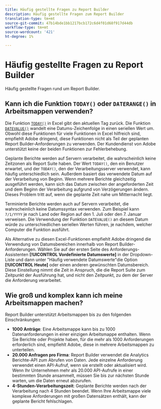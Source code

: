 ```yaml
---
title: Häufig gestellte Fragen zu Report Builder
description: Häufig gestellte Fragen zum Report Builder
translation-type: tm+mt
source-git-commit: 47b14bde1bb1217bcb172c6d4f01d68f917d44db
workflow-type: tm+mt
source-wordcount: '421'
ht-degree: 1%

---
```



# Häufig gestellte Fragen zu Report Builder

Häufig gestellte Fragen rund um Report Builder.

## Kann ich die Funktion `TODAY()` oder `DATERANGE()` in Arbeitsmappen verwenden?

Die Funktion [`TODAY()`](https://support.microsoft.com/en-us/office/today-function-5eb3078d-a82c-4736-8930-2f51a028fdd9) in Excel gibt den aktuellen Tag zurück. Die Funktion [`DATEVALUE()`](https://support.microsoft.com/en-us/office/datevalue-function-df8b07d4-7761-4a93-bc33-b7471bbff252) wandelt eine Datums-Zeichenfolge in einen seriellen Wert um. Obwohl diese Funktionen für viele Funktionen in Excel hilfreich sind, empfiehlt Adobe dringend, diese Funktionen nicht als Teil der geplanten Report Builder-Anforderungen zu verwenden. Der Kundendienst von Adobe unterstützt keine der beiden Funktionen zur Fehlerbehebung.

Geplante Berichte werden auf Servern verarbeitet, die wahrscheinlich keine Zeitzonen als Report Suite haben. Der Wert `TODAY()`, den ein Benutzer erwartet, und der `TODAY()`, den der Verarbeitungsserver verwendet, kann häufig unterschiedlich sein. Außerdem basiert das verwendete Datum auf der Verarbeitung von Beginn. Wenn mehrere Berichte gleichzeitig ausgeführt werden, kann sich das Datum zwischen der angeforderten Zeit und dem Beginn der Verarbeitung aufgrund von Verzögerungen ändern. Dieses Problem tritt auf, wenn die geplante Zeit nahe um Mitternacht liegt.

Terminierte Berichte werden auch auf Servern verarbeitet, die wahrscheinlich keine Datumssyntax verwenden. Zum Beispiel kann `7/1/YYYY` je nach Land oder Region auf den 1. Juli oder den 7. Januar verweisen. Die Verwendung der Funktion `DATEVALUE()` an diesem Datum würde zu unterschiedlichen seriellen Werten führen, je nachdem, welcher Computer die Funktion ausführt.

Als Alternative zu diesen Excel-Funktionen empfiehlt Adobe dringend die Verwendung von Datumsbereichen innerhalb von Report Builder-Anforderungen. Wählen Sie auf der ersten Seite des Anforderungs-Assistenten **[!UICONTROL Vordefinierte Datumswerte]** in der Dropdown-Liste und dann unter &quot;Häufig verwendete Datumswerte&quot;die Option **[!UICONTROL Heute]** oder einen anderen gewünschten Datumsbereich. Diese Einstellung nimmt die Zeit in Anspruch, die die Report Suite zum Zeitpunkt der Ausführung hat, und nicht den Zeitpunkt, zu dem der Server die Anforderung verarbeitet.

## Wie groß und komplex kann ich meine Arbeitsmappen machen?

Report Builder unterstützt Arbeitsmappen bis zu den folgenden Einschränkungen:

* **1000 Anträge**: Eine Arbeitsmappe kann bis zu 1000 Datenanforderungen in einer einzigen Arbeitsmappe enthalten. Wenn Sie Berichte oder Projekte haben, für die mehr als 1000 Anforderungen erforderlich sind, empfiehlt Adobe, diese in mehrere Arbeitsmappen zu unterteilen.
* **20.000 Anfragen pro Firma**: Report Builder verwendet die Analytics Berichte-API zum Abrufen von Daten. Jede einzelne Anforderung verwendet einen API-Aufruf, wenn sie erstellt oder aktualisiert wird. Wenn Ihr Unternehmen mehr als 20.000 API-Aufrufe in einer bestimmten Stunde ansammelt, müssen Sie bis zur nächsten Stunde warten, um die Daten erneut abzurufen.
* **4-Stunden-Verarbeitungszeit**: Geplante Berichte werden nach der Verarbeitung nach 4 Stunden beendet. Wenn Ihre Arbeitsmappe viele komplexe Anforderungen mit großen Datensätzen enthält, kann der geplante Bericht fehlschlagen.
